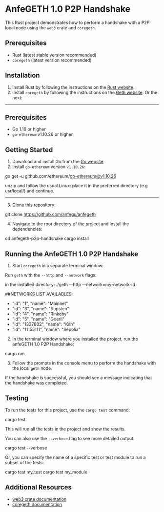 # AnfeGETH 1.0 P2P Handshake

This Rust project demonstrates how to perform a handshake with a P2P local node using the `web3` crate and `coregeth`.

## Prerequisites

- Rust (latest stable version recommended)
- `coregeth` (latest version recommended)

## Installation

1. Install Rust by following the instructions on the [Rust website](https://www.rust-lang.org/tools/install).
2. Install `coregeth` by following the instructions on the [Geth website](https://geth.ethereum.org/docs/install-and-build/installing-geth). Or the next:

***************************************************************************
## Prerequisites

- Go 1.16 or higher
- `go-ethereum` v1.10.26 or higher

## Getting Started

1. Download and install Go from the [Go website](https://golang.org/dl/).
2. Install `go-ethereum` version `v1.10.26`:

go get -u github.com/ethereum/go-ethereum@v1.10.26

unzip and follow the usual Linux: place it in the preferred directory (e.g usr/local/) and continue.
***************************************************************************

3. Clone this repository:

git clone https://github.com/anfegu/anfegeth

4. Navigate to the root directory of the project and install the dependencies:

cd anfegeth-p2p-handshake
cargo install

## Running the AnfeGETH 1.0 P2P Handshake 

1. Start `coregeth` in a separate terminal window:

Run `geth` with the `--http` and `--network` flags:

in the installed directory: ./geth --http --network=my-network-id

##NETWORKS LIST AVAILABLES:
- "id": "1", "name": "Mainnet"
- "id": "3", "name": "Ropsten"
- "id": "4", "name": "Rinkeby"
- "id": "5", "name": "Goerli"
- "id": "1337802", "name": "Kiln"
- "id": "11155111", "name": "Sepolia"

2. In the terminal window where you installed the project, run the anfeGETH 1.0 P2P Handshake:

cargo run

3. Follow the prompts in the console menu to perform the handshake with the local `geth` node.


If the handshake is successful, you should see a message indicating that the handshake was completed.

## Testing

To run the tests for this project, use the `cargo test` command:

cargo test

This will run all the tests in the project and show the results.

You can also use the `--verbose` flag to see more detailed output:

cargo test --verbose

Or, you can specify the name of a specific test or test module to run a subset of the tests:

cargo test my_test
cargo test my_module


## Additional Resources

- [web3 crate documentation](https://docs.rs/web3)
- [coregeth documentation](https://geth.ethereum.org/docs)
